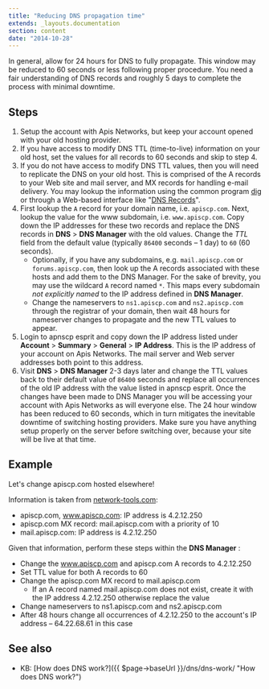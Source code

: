 ```yaml
---
title: "Reducing DNS propagation time"
extends: _layouts.documentation
section: content
date: "2014-10-28"
---
```


In general, allow for 24 hours for DNS to fully propagate. This window may be reduced to 60 seconds or less following proper procedure. You need a fair understanding of DNS records and roughly 5 days to complete the process with minimal downtime.

## Steps

1. Setup the account with Apis Networks, but keep your account opened with your old hosting provider.
2. If you have access to modify DNS TTL (time-to-live) information on your old host, set the values for all records to 60 seconds and skip to step 4.
3. If you do not have access to modify DNS TTL values, then you will need to replicate the DNS on your old host. This is comprised of the A records to your Web site and mail server, and MX records for handling e-mail delivery. You may lookup the information using the common program [dig](http://en.wikipedia.org/wiki/Domain_Information_Groper) or through a Web-based interface like "[DNS Records](http://network-tools.com/default.asp?prog=dnsrec&host=%20Network-Tools)".
4. First lookup the `A` record for your domain name, i.e. `apiscp.com`. Next, lookup the value for the www subdomain, i.e. `www.apiscp.com`. Copy down the IP addresses for these two records and replace the DNS records in **DNS** > **DNS Manager** with the old values. Change the _TTL_ field from the default value (typically `86400` seconds – 1 day) to `60` (60 seconds).
    - Optionally, if you have any subdomains, e.g. `mail.apiscp.com` or `forums.apiscp.com`, then look up the A records associated with these hosts and add them to the DNS Manager. For the sake of brevity, you may use the wildcard `A` record named `*`. This maps every subdomain _not explicitly named_ to the IP address defined in **DNS Manager**.
    - Change the nameservers to `ns1.apiscp.com` and `ns2.apiscp.com` through the registrar of your domain, then wait 48 hours for nameserver changes to propagate and the new TTL values to appear.
5. Login to apnscp esprit and copy down the IP address listed under **Account** > **Summary** > **General** > **IP Address**. This is the IP address of your account on Apis Networks. The mail server and Web server addresses both point to this address.
6. Visit **DNS** > **DNS Manager** 2-3 days later and change the TTL values back to their default value of `86400` seconds and replace all occurrences of the old IP address with the value listed in apnscp esprit. Once the changes have been made to DNS Manager you will be accessing your account with Apis Networks as will everyone else. The 24 hour window has been reduced to 60 seconds, which in turn mitigates the inevitable downtime of switching hosting providers. Make sure you have anything setup properly on the server before switching over, because your site will be live at that time.

## Example

Let's change apiscp.com hosted elsewhere!

Information is taken from [network-tools.com](http://network-tools.com/default.asp?prog=dnsrec&host=apiscp.com%20network-tools.com):

- apiscp.com, www.apiscp.com: IP address is 4.2.12.250
- apiscp.com MX record: mail.apiscp.com with a priority of 10
- mail.apiscp.com: IP address is 4.2.12.250

Given that information, perform these steps within the **DNS Manager** :

- Change the www.apiscp.com and apiscp.com A records to 4.2.12.250
- Set TTL value for both A records to 60
- Change the apiscp.com MX record to mail.apiscp.com
    - If an A record named mail.apiscp.com does not exist, create it with the IP address 4.2.12.250 otherwise replace the value
- Change nameservers to ns1.apiscp.com and ns2.apiscp.com
- After 48 hours change all occurrences of 4.2.12.250 to the account's IP address – 64.22.68.61 in this case

## See also

- KB: [How does DNS work?]({{ $page->baseUrl }}/dns/dns-work/ "How does DNS work?")
